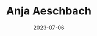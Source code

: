 ---
title: Anja Aeschbach
sort: Aeschbach Anja
date: 2023-07-06
role: Case Managerin, Job Coach
email: anja.aeschbach@procedere-cmg.ch
phone: 062 207 07 80
edu:
  - Sozialpädagogin HF
  - Praxisausbilderin und Kursleitung (SVEB 1)
  - Führungsseminar
  - CAS Leiten von Teams
core:
  - Berufliche Integration
---